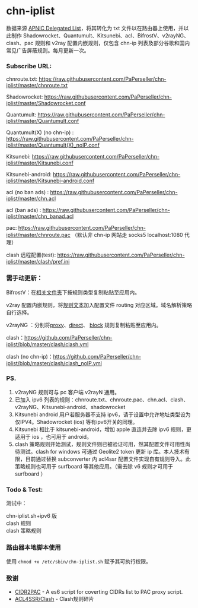# chn-iplist

数据来源 [ APNIC Delegated List](http://ftp.apnic.net/apnic/stats/apnic/delegated-apnic-latest)，将其转化为 txt 文件以在路由器上使用，并以此制作 Shadowrocket、Quantumult、Kitsunebi、acl、BifrostV、v2rayNG、clash、pac 规则和 v2ray 配置内嵌规则，仅包含 chn-ip 列表及部分谷歌和国内常见广告屏蔽规则。每月更新一次。

### Subscribe URL:

chnroute.txt: https://raw.githubusercontent.com/PaPerseller/chn-iplist/master/chnroute.txt

Shadowrocket: https://raw.githubusercontent.com/PaPerseller/chn-iplist/master/Shadowrocket.conf

Quantumult: https://raw.githubusercontent.com/PaPerseller/chn-iplist/master/Quantumult.conf

Quantumult(X) (no chn-ip) : https://raw.githubusercontent.com/PaPerseller/chn-iplist/master/Quantumult(X)_noIP.conf

Kitsunebi: https://raw.githubusercontent.com/PaPerseller/chn-iplist/master/Kitsunebi.conf

Kitsunebi-android: https://raw.githubusercontent.com/PaPerseller/chn-iplist/master/Kitsunebi-android.conf

acl (no ban ads) : https://raw.githubusercontent.com/PaPerseller/chn-iplist/master/chn.acl

acl (ban ads) : https://raw.githubusercontent.com/PaPerseller/chn-iplist/master/chn_banad.acl

pac: https://raw.githubusercontent.com/PaPerseller/chn-iplist/master/chnroute.pac  （默认非 chn-ip 网站走 socks5 localhost:1080 代理）

clash 远程配置(test): https://raw.githubusercontent.com/PaPerseller/chn-iplist/master/clash/pref.ini

### 需手动更新：

BifrostV：在[相关文件夹](https://github.com/PaPerseller/chn-iplist/tree/master/BifrostV)下按规则类型复制粘贴至应用内。

v2ray 配置内嵌规则，将[规则文本](https://raw.githubusercontent.com/PaPerseller/chn-iplist/master/v2ray-config_rule.txt)加入配置文件 routing 对应区域。域名解析策略自行选择。

v2rayNG ：分别将[proxy](https://raw.githubusercontent.com/PaPerseller/chn-iplist/master/v2rayNG/proxy.txt)、[direct](https://raw.githubusercontent.com/PaPerseller/chn-iplist/master/v2rayNG/direct.txt)、 [block](https://raw.githubusercontent.com/PaPerseller/chn-iplist/master/v2rayNG/block.txt) 规则复制粘贴至应用内。

clash：https://github.com/PaPerseller/chn-iplist/blob/master/clash/clash.yml 

clash (no chn-ip)：https://github.com/PaPerseller/chn-iplist/blob/master/clash/clash_noIP.yml

### PS.

1. v2rayNG 规则可与 pc 客户端 v2rayN 通用。 
2. 已加入 ipv6 列表的规则：chnroute.txt、chnroute.pac、chn.acl、clash、v2rayNG、Kitsunebi-android、shadowrocket
3. Kitsunebi android 用户若服务器不支持 ipv6，请于设置中允许地址类型设为仅IPV4。Shadowrocket (ios) 等有ipv6开关的同理。
4. Kitsunebi 相比于 kitsunebi-android，增加 apple 直连并去除 ipv6 规则，更适用于 ios ，也可用于 android。
5. clash 策略规则开始测试，规则文件则已被验证可用，然其配置文件可用性尚待测试。clash for windows 可通过 Geolite2 token 更新 ip 库。本人技术有限，目前通过替换 subconverter 内 acl4ssr 配置文件实现自有规则导入。此策略规则也可用于 surfboard 等其他应用。（需去除 v6 规则才可用于 surfboard ）


### Todo & Test:

测试中：  

chn-iplist.sh+ipv6 版  
clash 规则  
clash 策略规则 

### 路由器本地脚本使用

使用 `chmod +x /etc/sbin/chn-iplist.sh` 赋予其可执行权限。

### 致谢

- [CIDR2PAC](https://github.com/wspl/CIDR2PAC) - A es6 script for coverting CIDRs list to PAC proxy script.
- [ACL4SSR/Clash](https://github.com/ACL4SSR/ACL4SSR/tree/master/Clash) - Clash规则碎片